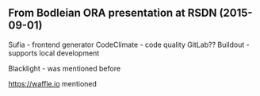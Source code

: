 ## From Bodleian ORA presentation at RSDN (2015-09-01)

Sufia - frontend generator
CodeClimate - code quality
GitLab??
Buildout - supports local development

Blacklight - was mentioned before

https://waffle.io mentioned

